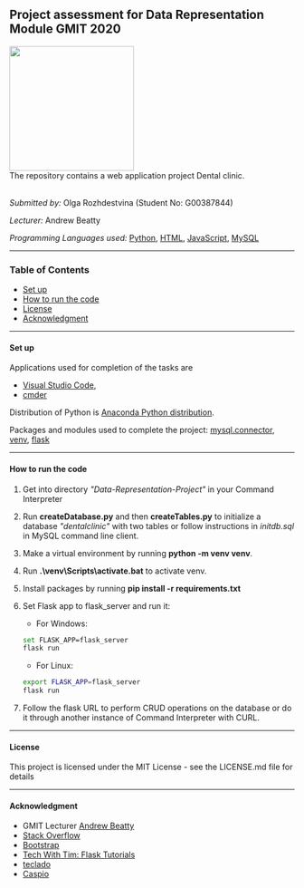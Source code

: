 ## Project assessment for Data Representation Module GMIT 2020

<img height="220" src="https://drdds.com/wp-content/uploads/2019/09/Illustration_DentalClinic.png">

<br>
The repository contains a web application project Dental clinic. 
<br><br>

*Submitted by:* Olga Rozhdestvina (Student No: G00387844) 

*Lecturer:* Andrew Beatty

*Programming Languages used:* [Python](https://www.python.org/), [HTML](https://html.com/), [JavaScript](https://www.javascript.com/), [MySQL](https://www.mysql.com/)


----


### Table of Contents
* [Set up](#set_up)
* [How to run the code](#how_to_run_the_code)
* [License](#licence)
* [Acknowledgment](#acknowledgment)


----


#### Set up <a name="set_up"></a>

Applications used for completion of the tasks are 
  * [Visual Studio Code](https://code.visualstudio.com/),
  * [cmder](http://cmder.net/)

Distribution of Python is [Anaconda Python distribution](https://www.anaconda.com/). 

Packages and modules used to complete the project: 
[mysql.connector](https://pypi.org/project/mysql-connector-python/),
[venv](https://docs.python.org/3/library/venv.html),
[flask](https://flask.palletsprojects.com/en/1.1.x/)



----


####  How to run the code <a name="how_to_run_the_code"></a>


1. Get into directory _"Data-Representation-Project"_ in your Command Interpreter
2. Run __createDatabase.py__ and then __createTables.py__ to initialize a database _"dentalclinic"_ with two tables or follow instructions in _initdb.sql_ in MySQL command line client.
3. Make a virtual environment by running __python -m venv venv__.
4. Run __.\venv\Scripts\activate.bat__ to activate venv.
5. Install packages by running __pip install -r requirements.txt__
6. Set Flask app to flask_server and run it: 
    
    * For Windows:
    ```bash
    set FLASK_APP=flask_server
    flask run
    
    ```
    * For Linux: 
    ```bash
    export FLASK_APP=flask_server
    flask run
    ```
7. Follow the flask URL to perform CRUD operations on the database or do it through another instance of Command Interpreter with CURL.


----

#### License <a name="licence"></a>

This project is licensed under the MIT License - see the LICENSE.md file for details

----


#### Acknowledgment <a name="acknowledgment"></a>

- GMIT Lecturer [Andrew Beatty](https://github.com/andrewbeattycourseware) 
- [Stack Overflow](https://stackoverflow.com/)
- [Bootstrap](https://getbootstrap.com/)
- [Tech With Tim: Flask Tutorials](https://www.youtube.com/playlist?list=PLzMcBGfZo4-n4vJJybUVV3Un_NFS5EOgX)
- [teclado](https://blog.tecladocode.com)
- [Caspio](https://forums.caspio.com/)